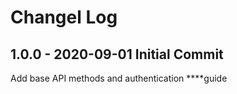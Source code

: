 # Changel Log

 

## 1.0.0 - 2020-09-01 Initial Commit

Add base API methods and  authentication ****guide

## 

